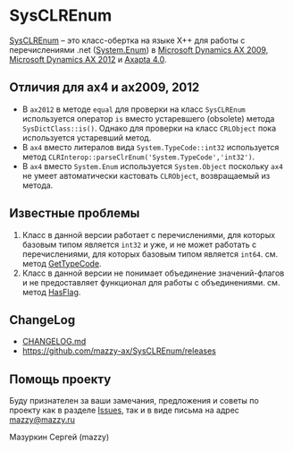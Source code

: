 # SysCLREnum

[project]:https://github.com/mazzy-ax/SysCLREnum
[license]:https://github.com/mazzy-ax/SysCLREnum/blob/master/LICENSE
[System.Enum]:https://docs.microsoft.com/en-us/dotnet/api/system.enum

[SysCLREnum][project] &ndash; это класс-обертка на языке X++ для работы с перечислениями .net ([System.Enum]) в [Microsoft Dynamics AX 2009](ax2009), [Microsoft Dynamics AX 2012](ax2012) и [Axapta 4.0](ax4).

## Отличия для ax4 и ax2009, 2012

* В `ax2012` в методе `equal` для проверки на класс `SysCLREnum` используется оператор `is` вместо устаревшего (obsolete) метода `SysDictClass::is()`. Однако для проверки на класс `CRLObject` пока используется устаревший метод.
* В `ax4` вместо литералов вида `System.TypeCode::int32` используется метод `CLRInterop::parseClrEnum('System.TypeCode','int32')`.
* В `ax4` вместо `System.Enum` используется `System.Object` поскольку `ax4` не умеет автоматически кастовать `CLRObject`, возвращаемый из метода.

## Известные проблемы

1. Класс в данной версии работает с перечислениями, для которых базовым типом является `int32` и уже, и не может работать с перечислениями, для которых базовым типом является `int64`. см. метод [GetTypeCode](https://docs.microsoft.com/en-us/dotnet/api/system.enum.gettypecode).
2. Класс в данной версии не понимает объединение значений-флагов и не предоставляет функционал для работы с объединениями. см. метод [HasFlag](https://docs.microsoft.com/ru-ru/dotnet/api/system.enum.hasflag).

## ChangeLog

* [CHANGELOG.md](CHANGELOG.md)
* <https://github.com/mazzy-ax/SysCLREnum/releases>

## Помощь проекту

Буду признателен за ваши замечания, предложения и советы по проекту как в разделе [Issues](https://github.com/mazzy-ax/SysCLREnum/issues), так и в виде письма на адрес <mazzy@mazzy.ru>

Мазуркин Сергей (mazzy)
